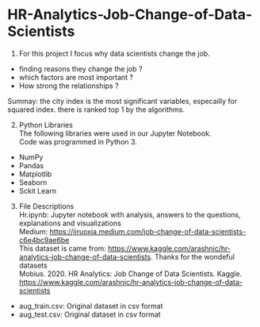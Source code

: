 # HR-Analytics-Job-Change-of-Data-Scientists
1. For this project I focus why data scientists change the job.
- finding reasons they change the job ?
- which factors are most important ?
- How strong the relationships ?

Summay: the city index is the most significant variables, especailly for squared index. there is ranked top 1 by the algorithms.

2. Python Libraries
<br>The following libraries were used in our Jupyter Notebook. 
<br>Code was programmed in Python 3.
- NumPy
- Pandas
- Matplotlib
- Seaborn
- Sckit Learn

3. File Descriptions
<br> Hr.ipynb: Jupyter notebook with analysis, answers to the questions, explanations and visualizations
<br> Medium: https://jiruoxia.medium.com/job-change-of-data-scientists-c6e4bc9ae6be
<br> This dataset is came from: https://www.kaggle.com/arashnic/hr-analytics-job-change-of-data-scientists. Thanks for the wondeful datasets
<br> Mobius. 2020. HR Analytics: Job Change of Data Scientists. Kaggle. https://www.kaggle.com/arashnic/hr-analytics-job-change-of-data-scientists</br>
- aug_train.csv: Original dataset in csv format
- aug_test.csv: Original dataset in csv format 
